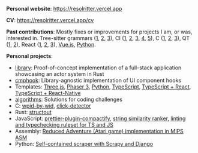 **Personal website**: https://resolritter.vercel.app

**CV**: https://resolritter.vercel.app/cv

**Past contributions**: Mostly fixes or improvements for projects I am, or was, interested in. Tree-sitter grammars ([1](https://github.com/pulls?q=is%3Apr+author%3Aresolritter+is%3Aclosed+user%3Atree-sitter+), [2](https://github.com/maxxnino/tree-sitter-zig/pulls/resolritter), [3](https://github.com/alex-pinkus/tree-sitter-swift/pull/150)), CI ([1](https://github.com/AppFlowy-IO/AppFlowy/pull/2162), [2](https://github.com/maxxnino/tree-sitter-zig/pull/28), [3](https://github.com/resolritter/wpid-by-wid/blob/master/.github/workflows/ci.yml), [4](https://github.com/resolritter/js-style/blob/master/.github/workflows/pre-commit.yml), [5](https://github.com/maxxnino/tree-sitter-zig/pull/33)), C ([1](https://github.com/zorgnax/les/pull/1), [2](https://github.com/neovim/neovim/pull/19217), [3](https://github.com/neovim/neovim/pull/18867)), QT ([1](https://github.com/Nheko-Reborn/nheko/pull/696), [2](https://github.com/Nheko-Reborn/nheko/pull/691)), React ([1](https://github.com/jcmcneal/react-step-wizard/pull/76), [2](https://github.com/jcmcneal/react-step-wizard/pull/70), [3](https://github.com/final-form/final-form/pull/348)), [Vue.js](https://github.com/Splode/pomotroid/pull/105/files), [Python](https://github.com/rr-/drill/pull/11/files).

**Personal projects**:

- [library](https://github.com/resolritter/library#table-of-contents): Proof-of-concept implementation of a full-stack application showcasing an actor system in Rust
- [cmphook](https://github.com/resolritter/cmphook#introduction): Library-agnostic implementation of UI component hooks
- Templates:  [Three.js](https://github.com/resolritter/threejs-template), [Phaser 3](https://github.com/resolritter/phaser3-template), [Python](https://github.com/resolritter/py-template), [TypeScript](https://github.com/resolritter/ts-template), [TypeScript + React](https://github.com/resolritter/react-ts-starter), [TypeScript + React-Native](https://github.com/resolritter/ts-react-native-starter)
- [algorithms](https://github.com/resolritter/algorithms): Solutions for coding challenges
- C:  [wpid-by-wid](https://github.com/resolritter/wpid-by-wid), [click-detector](https://github.com/resolritter/click-detector)
- Rust: [structout](https://github.com/resolritter/structout)
- JavaScript: [prettier-plugin-compactify](https://github.com/resolritter/prettier-plugin-compactify), [string similarity ranker](https://github.com/resolritter/str_similarity_ranker), [linting and typechecking ruleset for TS and JS](https://github.com/resolritter/js-style)
- Assembly: [Reduced Adventure (Atari game) implementation in MIPS ASM](https://github.com/resolritter/MIPS-Mars-Game)
- Python: [Self-contained scraper with Scrapy and Django](https://github.com/resolritter/webscraper-news-portal)
